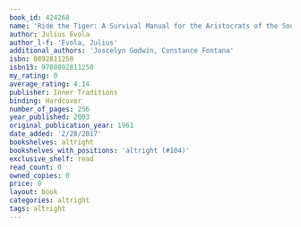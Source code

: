 ```yaml
---
book_id: 424268
name: 'Ride the Tiger: A Survival Manual for the Aristocrats of the Soul'
author: Julius Evola
author_l-f: 'Evola, Julius'
additional_authors: 'Joscelyn Godwin, Constance Fontana'
isbn: 0892811250
isbn13: 9780892811250
my_rating: 0
average_rating: 4.14
publisher: Inner Traditions
binding: Hardcover
number_of_pages: 256
year_published: 2003
original_publication_year: 1961
date_added: '2/28/2017'
bookshelves: altright
bookshelves_with_positions: 'altright (#104)'
exclusive_shelf: read
read_count: 0
owned_copies: 0
price: 0
layout: book
categories: altright
tags: altright
---
```

